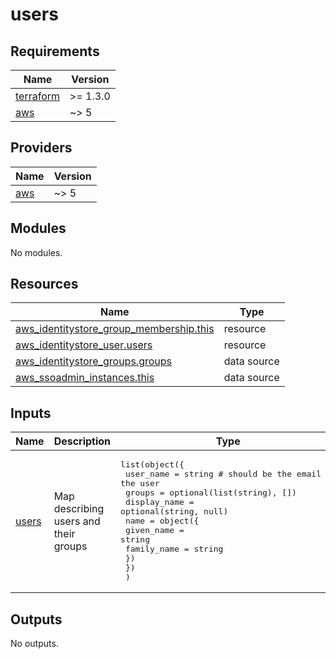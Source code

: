 # users

<!-- BEGINNING OF PRE-COMMIT-TERRAFORM DOCS HOOK -->
## Requirements

| Name | Version |
|------|---------|
| <a name="requirement_terraform"></a> [terraform](#requirement\_terraform) | >= 1.3.0 |
| <a name="requirement_aws"></a> [aws](#requirement\_aws) | ~> 5 |

## Providers

| Name | Version |
|------|---------|
| <a name="provider_aws"></a> [aws](#provider\_aws) | ~> 5 |

## Modules

No modules.

## Resources

| Name | Type |
|------|------|
| [aws_identitystore_group_membership.this](https://registry.terraform.io/providers/hashicorp/aws/latest/docs/resources/identitystore_group_membership) | resource |
| [aws_identitystore_user.users](https://registry.terraform.io/providers/hashicorp/aws/latest/docs/resources/identitystore_user) | resource |
| [aws_identitystore_groups.groups](https://registry.terraform.io/providers/hashicorp/aws/latest/docs/data-sources/identitystore_groups) | data source |
| [aws_ssoadmin_instances.this](https://registry.terraform.io/providers/hashicorp/aws/latest/docs/data-sources/ssoadmin_instances) | data source |

## Inputs

| Name | Description | Type | Default | Required |
|------|-------------|------|---------|:--------:|
| <a name="input_users"></a> [users](#input\_users) | Map describing users and their groups | <pre>list(object({<br/>    user_name    = string # should be the email of the user<br/>    groups       = optional(list(string), [])<br/>    display_name = optional(string, null)<br/>    name = object({<br/>      given_name  = string<br/>      family_name = string<br/>    })<br/>    })<br/>  )</pre> | `[]` | no |

## Outputs

No outputs.
<!-- END OF PRE-COMMIT-TERRAFORM DOCS HOOK -->
